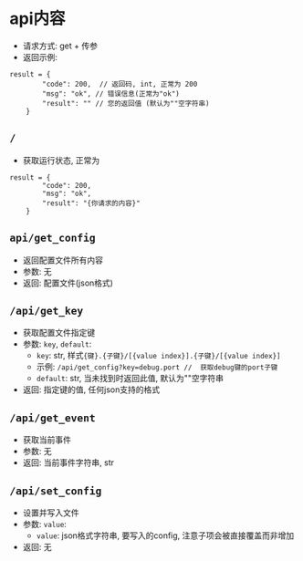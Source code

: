 # api内容
* 请求方式: get + 传参
* 返回示例:
```
result = {
        "code": 200,  // 返回码, int, 正常为 200
        "msg": "ok", // 错误信息(正常为"ok") 
        "result": "" // 您的返回值 (默认为""空字符串)
    }
```


## `/`
* 获取运行状态, 正常为
```
result = {
        "code": 200,
        "msg": "ok",
        "result": "{你请求的内容}"
    }
```

## `api/get_config`
* 返回配置文件所有内容
* 参数: 无
* 返回: 配置文件(json格式)

## `/api/get_key`
* 获取配置文件指定键
* 参数: `key`, `default`:
    * `key`: str, 样式`{键}.{子键}/[{value index}].{子键}/[{value index}]`
    * 示例: `/api/get_config?key=debug.port //  获取debug键的port子键`
    * `default`: str, 当未找到时返回此值, 默认为""空字符串
* 返回: 指定键的值, 任何json支持的格式

## `/api/get_event`
* 获取当前事件
* 参数: 无
* 返回: 当前事件字符串, str

## `/api/set_config`
* 设置并写入文件
* 参数: `value`: 
    * `value`: json格式字符串, 要写入的config, 注意子项会被直接覆盖而非增加
* 返回: 无
